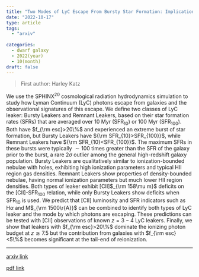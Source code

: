 ```yaml
---
title: "Two Modes of LyC Escape From Bursty Star Formation: Implications for [C II] Deficits and the Sources of Reionization"
date: "2022-10-17"
type: article
tags:
  - "arxiv"
  
categories:
  - dwarf galaxy
  - 2022(year)
  - 10(month)
draft: false
---
```

> First author: Harley Katz

 We use the SPHINX$^{20}$ cosmological radiation hydrodynamics simulation to
study how Lyman Continuum (LyC) photons escape from galaxies and the
observational signatures of this escape. We define two classes of LyC leaker:
Bursty Leakers and Remnant Leakers, based on their star formation rates (SFRs)
that are averaged over 10 Myr (SFR$_{10}$) or 100 Myr (SFR$_{100}$). Both have
$f_{\rm esc}>20\%$ and experienced an extreme burst of star formation, but
Bursty Leakers have ${\rm SFR_{10}>SFR_{100}}$, while Remnant Leakers have
${\rm SFR_{10}<SFR_{100}}$. The maximum SFRs in these bursts were typically
$\sim100$ times greater than the SFR of the galaxy prior to the burst, a rare
$2\sigma$ outlier among the general high-redshift galaxy population. Bursty
Leakers are qualitatively similar to ionization-bounded nebulae with holes,
exhibiting high ionization parameters and typical HII region gas densities.
Remnant Leakers show properties of density-bounded nebulae, having normal
ionization parameters but much lower HII region densities. Both types of leaker
exhibit [CII]$_{\rm 158\mu m}$ deficits on the [CII]-SFR$_{100}$ relation,
while only Bursty Leakers show deficits when SFR$_{10}$ is used. We predict
that [CII] luminosity and SFR indicators such as H$\alpha$ and M$_{\rm
1500\r{A}}$ can be combined to identify both types of LyC leaker and the mode
by which photons are escaping. These predictions can be tested with [CII]
observations of known $z=3-4$ LyC leakers. Finally, we show that leakers with
$f_{\rm esc}>20\%$ dominate the ionizing photon budget at $z\gtrsim7.5$ but the
contribution from galaxies with $f_{\rm esc}<5\%$ becomes significant at the
tail-end of reionization.

---
[arxiv link](http://arxiv.org/abs/2210.09156v1)

[pdf link](http://arxiv.org/pdf/2210.09156v1)